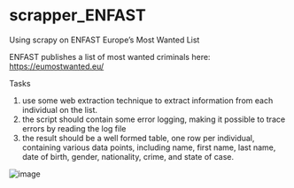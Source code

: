 # scrapper_ENFAST
Using scrapy on ENFAST Europe’s Most Wanted List

ENFAST publishes a list of most wanted criminals here: https://eumostwanted.eu/

Tasks
1) use some web extraction technique to extract information from each individual on the list.
2) the script should contain some error logging, making it possible to trace errors by reading the
log file
3) the result should be a well formed table, one row per individual, containing various data
points, including name, first name, last name, date of birth, gender, nationality, crime, and state
of case.

![image](https://user-images.githubusercontent.com/97023507/189533346-39566998-a462-492f-841e-1ecc92bb8fb7.png)
